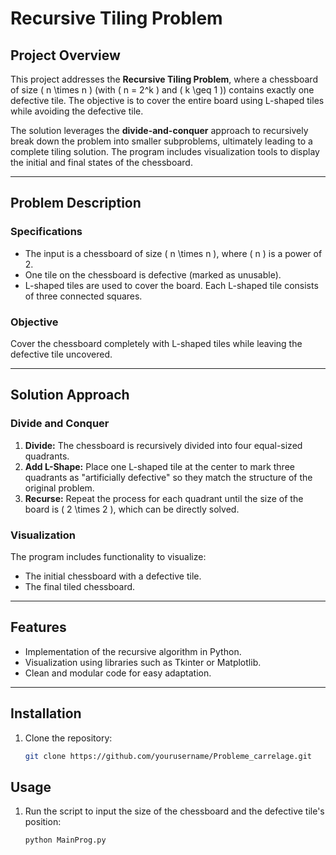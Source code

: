 # Recursive Tiling Problem

## Project Overview

This project addresses the **Recursive Tiling Problem**, where a chessboard of size \( n \times n \) (with \( n = 2^k \) and \( k \geq 1 \)) contains exactly one defective tile. The objective is to cover the entire board using L-shaped tiles while avoiding the defective tile.

The solution leverages the **divide-and-conquer** approach to recursively break down the problem into smaller subproblems, ultimately leading to a complete tiling solution. The program includes visualization tools to display the initial and final states of the chessboard.

---

## Problem Description

### Specifications

- The input is a chessboard of size \( n \times n \), where \( n \) is a power of 2.
- One tile on the chessboard is defective (marked as unusable).
- L-shaped tiles are used to cover the board. Each L-shaped tile consists of three connected squares.

### Objective

Cover the chessboard completely with L-shaped tiles while leaving the defective tile uncovered.

---

## Solution Approach

### Divide and Conquer

1. **Divide:** The chessboard is recursively divided into four equal-sized quadrants.
2. **Add L-Shape:** Place one L-shaped tile at the center to mark three quadrants as "artificially defective" so they match the structure of the original problem.
3. **Recurse:** Repeat the process for each quadrant until the size of the board is \( 2 \times 2 \), which can be directly solved.

### Visualization

The program includes functionality to visualize:
- The initial chessboard with a defective tile.
- The final tiled chessboard.

---

## Features

- Implementation of the recursive algorithm in Python.
- Visualization using libraries such as Tkinter or Matplotlib.
- Clean and modular code for easy adaptation.

---

## Installation

1. Clone the repository:
   ```bash
   git clone https://github.com/yourusername/Probleme_carrelage.git

## Usage

1. Run the script to input the size of the chessboard and the defective tile's position:
   ```bash
   python MainProg.py
